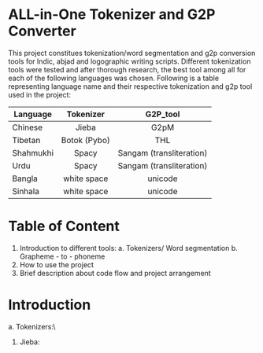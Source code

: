 # ALL-in-One Tokenizer and G2P Converter

This project constitues tokenization/word segmentation and g2p conversion tools for Indic, abjad and logographic writing scripts. Different tokenization tools were tested and after thorough research, the best tool among all for each of the following languages was chosen. Following is a table representing language name and their respective tokenization and g2p tool used in the project:

| Language | Tokenizer    | G2P_tool                |
|----------|:------------:|:-----------------------:|
|Chinese   | Jieba        | G2pM                    |
|Tibetan   | Botok (Pybo) | THL                     |
|Shahmukhi | Spacy        | Sangam (transliteration)|
|Urdu      | Spacy        | Sangam (transliteration)|
|Bangla    | white space  | unicode                 |
|Sinhala   | white space  | unicode                 |

# Table of Content

1. Introduction to different tools:
    a. Tokenizers/ Word segmentation
    b. Grapheme - to - phoneme 
2. How to use the project
3. Brief description about code flow and project arrangement

# Introduction

a. Tokenizers:\
   1. Jieba: 
   

